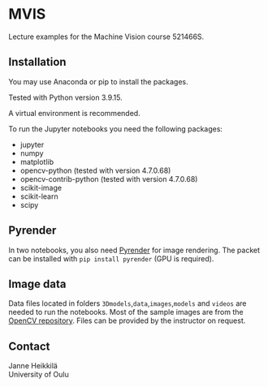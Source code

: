 # MVIS
Lecture examples for the Machine Vision course 521466S.

## Installation

You may use Anaconda or pip to install the packages. 

Tested with Python version 3.9.15.

A virtual environment is recommended. 

To run the Jupyter notebooks you need the following packages:

- jupyter
- numpy
- matplotlib
- opencv-python (tested with version 4.7.0.68)
- opencv-contrib-python (tested with version 4.7.0.68)
- scikit-image
- scikit-learn
- scipy

## Pyrender

In two notebooks, you also need [Pyrender](https://pyrender.readthedocs.io/en/latest/) for image rendering. The packet can be installed with ``pip install pyrender`` (GPU is required).

## Image data

Data files located in folders ``3Dmodels``,``data``,``images``,``models`` and ``videos`` are needed to run the notebooks. Most of the sample images are from the [OpenCV repository](https://github.com/opencv/opencv/tree/master/samples/data). Files can be provided by the instructor on request.

## Contact

Janne Heikkilä \
University of Oulu
